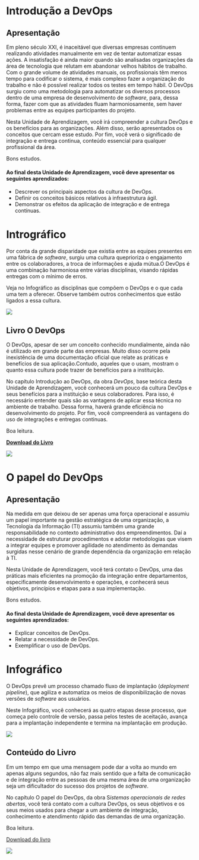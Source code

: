 # **Introdução a DevOps**



## Apresentação

Em pleno século XXI, é inaceitável que diversas empresas continuem realizando atividades manualmente em vez de tentar automatizar essas ações. A insatisfação é ainda maior quando são analisadas organizações da área de tecnologia que relutam em abandonar velhos hábitos de trabalho. Com o grande volume de atividades manuais, os profissionais têm menos tempo para codificar o sistema, é mais complexo fazer a organização do trabalho e não é possível realizar todos os testes em tempo hábil. O DevOps surgiu como uma metodologia para automatizar os diversos processos dentro de uma empresa de desenvolvimento de *software*, para, dessa forma, fazer com que as atividades fluam harmoniosamente, sem haver problemas entre as equipes participantes do projeto.

Nesta Unidade de Aprendizagem, você irá compreender a cultura DevOps e os benefícios para as organizações. Além disso, serão apresentados os conceitos que cercam esse estudo. Por fim, você verá o significado de integração e entrega continua, conteúdo essencial para qualquer profissional da área.

Bons estudos.

#### Ao final desta Unidade de Aprendizagem, você deve apresentar os seguintes aprendizados:

- Descrever os principais aspectos da cultura de DevOps.
- Definir os conceitos básicos relativos à infraestrutura ágil.
- Demonstrar os efeitos da aplicação de integração e de entrega contínuas.

# **Intrográfico**

Por conta da grande disparidade que existia entre as equipes presentes em uma fábrica de *software*, surgiu uma cultura queprioriza o engajamento entre os colaboradores, a troca de informações e ajuda mútua.O DevOps é uma combinação harmoniosa entre várias disciplinas, visando rápidas entregas com o mínimo de erros.

Veja no Infográfico as disciplinas que compõem o DevOps e o que cada uma tem a oferecer. Observe também outros conhecimentos que estão ligados a essa cultura.

![](https://github.com/edvaldoljr/Faculdade-introducao-DevOps/blob/main/img/Intrografico-Introducao.png?raw=true)

## **Livro O DevOps**

O DevOps, apesar de ser um conceito conhecido mundialmente, ainda não é utilizado em grande parte das empresas. Muito disso ocorre pela inexistência de uma documentação oficial que relate as práticas e benefícios de sua aplicação.Contudo, aqueles que o usam, mostram o quanto essa cultura pode trazer de benefícios para a instituição.

No capítulo Introdução ao DevOps, da obra *DevOps*, base teórica desta Unidade de Aprendizagem, você conhecerá um pouco da cultura DevOps e seus benefícios para a instituição e seus colaboradores. Para isso, é necessário entender quais são as vantagens de aplicar essa técnica no ambiente de trabalho. Dessa forma, haverá grande eficiência no desenvolvimento do projeto. Por fim, você compreenderá as vantagens do uso de integrações e entregas continuas.

Boa leitura.

**[Download do Livro](https://github.com/edvaldoljr/Faculdade-introducao-DevOps/blob/main/pdf/Introducao-DevOps.pdf)**



<img src="https://github.com/edvaldoljr/Faculdade-introducao-DevOps/blob/main/img/Livro-DevOps.png?raw=true"  />

# **O papel do DevOps**

## Apresentação

Na medida em que deixou de ser apenas uma força operacional e assumiu um papel importante na gestão estratégica de uma organização, a Tecnologia da Informação (TI) assumiu também uma grande responsabilidade no contexto administrativo dos empreendimentos. Daí a necessidade de estruturar procedimentos e adotar metodologias que visem a integrar equipes e promover agilidade no atendimento às demandas surgidas nesse cenário de grande dependência da organização em relação à TI.

Nesta Unidade de Aprendizagem, você terá contato o DevOps, uma das práticas mais eficientes na promoção da integração entre departamentos, especificamente desenvolvimento e operações, e conhecerá seus objetivos, princípios e etapas para a sua implementação.

Bons estudos.

#### Ao final desta Unidade de Aprendizagem, você deve apresentar os seguintes aprendizados:

- Explicar conceitos de DevOps.
- Relatar a necessidade de DevOps.
- Exemplificar o uso de DevOps.

# **Infográfico**

O DevOps prevê um processo chamado fluxo de implantação (*deployment pipeline*), que agiliza e automatiza os meios de disponibilização de novas versões de *software* aos usuários.

Neste Infográfico, você conhecerá as quatro etapas desse processo, que começa pelo controle de versão, passa pelos testes de aceitação, avança para a implantação independente e termina na implantação em produção. 

![](https://github.com/edvaldoljr/Faculdade-introducao-DevOps/blob/main/img/Intrografico-O-Papel-do-DevOps.png?raw=true)

## Conteúdo do Livro

Em um tempo em que uma mensagem pode dar a volta ao mundo em apenas alguns segundos, não faz mais sentido que a falta de comunicação e de integração entre as pessoas de uma mesma área de uma organização seja um dificultador do sucesso dos projetos de *software*. 

No capítulo O papel do DevOps, da obra S*istemas operacionais de redes abertas*, você terá contato com a cultura DevOps, os seus objetivos e os seus meios usados para chegar a um ambiente de integração, conhecimento e atendimento rápido das demandas de uma organização.

Boa leitura.

[Download do livro](https://github.com/edvaldoljr/Faculdade-introducao-DevOps/blob/main/img/img-livro2.pdf)

![](https://github.com/edvaldoljr/Faculdade-introducao-DevOps/blob/main/img/img-livro2.png?raw=true)